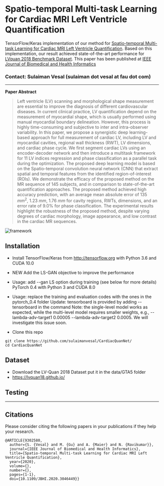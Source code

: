 # Spatio-temporal Multi-task Learning for Cardiac MRI Left Ventricle Quantification

TensorFlow/Keras implementation of our method for [Spatio-temporal Multi-task Learning for Cardiac MRI Left Ventricle Quantification](https://ieeexplore.ieee.org/abstract/document/9302580). Based on this implementation, our result achieved state-of-the-art performance for [LVquan 2018 Benchmark Dataset](https://lvquan18.github.io/). This paper has been published at [IEEE Journal of Biomedical and Health Informatics](https://ieeexplore.ieee.org/xpl/RecentIssue.jsp?punumber=6221020)

### Contact: Sulaiman Vesal (sulaiman dot vesal at fau dot com)

---
**Paper Abstract**

>Left ventricle (LV) scanning and morphological shape measurement are essential to improve the diagnosis of different cardiovascular diseases. In current clinical practice, LV quantification depend on the measurement of myocardial shape, which is usually performed using manual myocardial boundary delineation. However, this process is highly time-consuming and subjective to inter and intra-observer variability. In this paper, we propose a synergistic deep learning-based approach for full measurement of cardiac LV, including LV and myocardial cavities, regional wall thickness (RWT), LV dimensions, and cardiac phase cycle. We first segment cardiac LVs using an encoder-decoder network and then introduce a multitask framework for 11 LV indices regression and phase classification as a parallel task during the optimization. The proposed deep learning model is based on the Spatio-temporal convolution neural network (CNN) that extract spatial and temporal features from the identified region-of-interest (ROIs).
We demonstrate the efficacy of the proposed method on the MR sequence of 145 subjects, and in comparison to state-of-the-art quantification approaches. The proposed method achieved high accuracy prediction, with an average mean absolute error of 135 $mm^2$, 1.23 $mm$, 1.76 $mm$ for cavity regions, RWTs, dimensions, and an error rate of 9.0\% for phase classification. The experimental results highlight the robustness of the proposed method, despite varying degrees of cardiac morphology, image appearance, and low contrast in the cardiac MR sequences.

![framework](Lvgit.png)


## Installation

* Install TensorFlow/Keras from http://tensorflow.org with Python 3.6 and CUDA 10.0

* NEW Add the LS-GAN objective to improve the performance

* Usage: add --gan LS option during training (see below for more details)
PyTorch 0.4 with Python 3 and CUDA 8.0

* Usage: replace the training and evaluation codes with the ones in the pytorch_0.4 folder
Update: tensorboard is provided by adding --tensorboard in the command
Note: the single-level model works as expected, while the multi-level model requires smaller weights, e.g., --lambda-adv-target1 0.00005 --lambda-adv-target2 0.0005. We will investigate this issue soon.

* Clone this repo
```
git clone https://github.com/sulaimanvesal/CardiacQuanNet/
cd CardiacQuanNet
```
## Dataset
* Download the LV-Quan 2018 Dataset put it in the data/GTA5 folder 
* https://lvquan18.github.io/

## Testing
---
## Citations
Please consider citing the following papers in your publications if they help your research.
```
@ARTICLE{9302580,
  author={S. {Vesal} and M. {Gu} and A. {Maier} and N. {Ravikumar}},
  journal={IEEE Journal of Biomedical and Health Informatics}, 
  title={Spatio-temporal Multi-task Learning for Cardiac MRI Left Ventricle Quantification}, 
  year={2020},
  volume={},
  number={},
  pages={1-1},
  doi={10.1109/JBHI.2020.3046449}}
```
